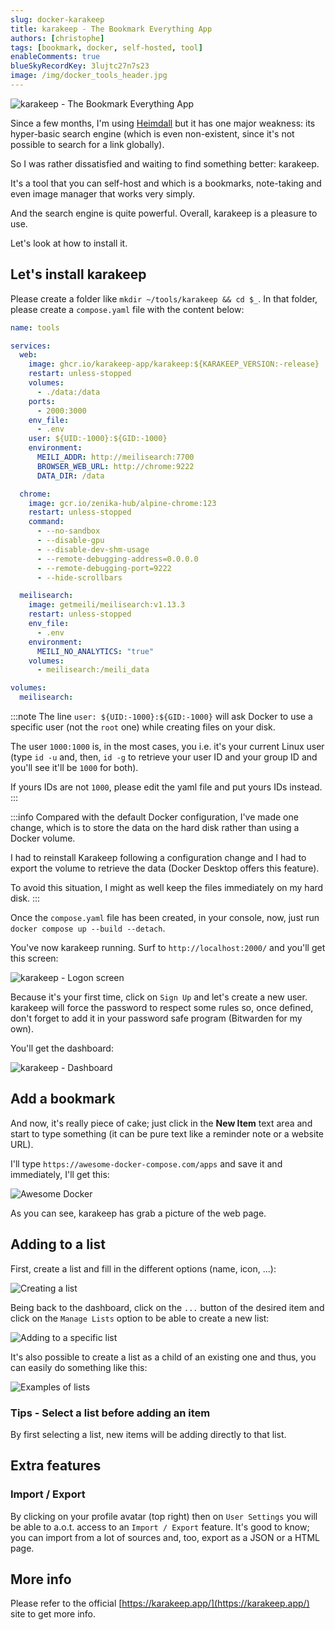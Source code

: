 ```yaml
---
slug: docker-karakeep
title: karakeep - The Bookmark Everything App
authors: [christophe]
tags: [bookmark, docker, self-hosted, tool]
enableComments: true
blueSkyRecordKey: 3lujtc27n7s23
image: /img/docker_tools_header.jpg
---
```

<!-- cspell:ignore karakeep,bitwarden -->

![karakeep - The Bookmark Everything App](/img/docker_tools_header.jpg)

Since a few months, I'm using [Heimdall](/blog/heimdall-dashboard) but it has one major weakness: its hyper-basic search engine (which is even non-existent, since it's not possible to search for a link globally).

So I was rather dissatisfied and waiting to find something better: karakeep.

It's a tool that you can self-host and which is a bookmarks, note-taking and even image manager that works very simply.

And the search engine is quite powerful. Overall, karakeep is a pleasure to use.

Let's look at how to install it.

<!-- truncate -->

## Let's install karakeep

Please create a folder like `mkdir ~/tools/karakeep && cd $_`. In that folder, please create a `compose.yaml` file with the content below:

<Snippets filename="compose.yaml">

<!-- cspell:disable -->
```yaml
name: tools

services:
  web:
    image: ghcr.io/karakeep-app/karakeep:${KARAKEEP_VERSION:-release}
    restart: unless-stopped
    volumes:
      - ./data:/data
    ports:
      - 2000:3000
    env_file:
      - .env
    user: ${UID:-1000}:${GID:-1000}
    environment:
      MEILI_ADDR: http://meilisearch:7700
      BROWSER_WEB_URL: http://chrome:9222
      DATA_DIR: /data

  chrome:
    image: gcr.io/zenika-hub/alpine-chrome:123
    restart: unless-stopped
    command:
      - --no-sandbox
      - --disable-gpu
      - --disable-dev-shm-usage
      - --remote-debugging-address=0.0.0.0
      - --remote-debugging-port=9222
      - --hide-scrollbars

  meilisearch:
    image: getmeili/meilisearch:v1.13.3
    restart: unless-stopped
    env_file:
      - .env
    environment:
      MEILI_NO_ANALYTICS: "true"
    volumes:
      - meilisearch:/meili_data

volumes:
  meilisearch:
```
<!-- cspell:enable -->

</Snippets>

:::note
The line `user: ${UID:-1000}:${GID:-1000}` will ask Docker to use a specific user (not the `root` one) while creating files on your disk.

The user `1000:1000` is, in the most cases, you i.e. it's your current Linux user (type `id -u` and, then, `id -g` to retrieve your user ID and your group ID and you'll see it'll be `1000` for both).

If yours IDs are not `1000`, please edit the yaml file and put yours IDs instead.
:::

:::info
Compared with the default Docker configuration, I've made one change, which is to store the data on the hard disk rather than using a Docker volume.

I had to reinstall Karakeep following a configuration change and I had to export the volume to retrieve the data (Docker Desktop offers this feature).

To avoid this situation, I might as well keep the files immediately on my hard disk.
:::

Once the `compose.yaml` file has been created, in your console, now, just run `docker compose up --build --detach`.

You've now karakeep running. Surf to `http://localhost:2000/` and you'll get this screen:

![karakeep - Logon screen](./images/logon.png)

Because it's your first time, click on `Sign Up` and let's create a new user. karakeep will force the password to respect some rules so, once defined, don't forget to add it in your password safe program (Bitwarden for my own).

You'll get the dashboard:

![karakeep - Dashboard](./images/dashboard.png)

## Add a bookmark

And now, it's really piece of cake; just click in the **New Item** text area and start to type something (it can be pure text like a reminder note or a website URL).

I'll type `https://awesome-docker-compose.com/apps` and save it and immediately, I'll get this:

![Awesome Docker](./images/awesome_docker.png)

As you can see, karakeep has grab a picture of the web page.

## Adding to a list

First, create a list and fill in the different options (name, icon, ...):

![Creating a list](./images/adding_list_1.png)

Being back to the dashboard, click on the `...` button of the desired item and click on the `Manage Lists` option to be able to create a new list:

![Adding to a specific list](./images/adding_list_2.png)

It's also possible to create a list as a child of an existing one and thus, you can easily do something like this:

![Examples of lists](./images/lists.png)

### Tips - Select a list before adding an item

By first selecting a list, new items will be adding directly to that list.

## Extra features

### Import / Export

By clicking on your profile avatar (top right) then on `User Settings` you will be able to a.o.t. access to an `Import / Export` feature. It's good to know; you can import from a lot of sources and, too, export as a JSON or a HTML page.

## More info

Please refer to the official [https://karakeep.app/](https://karakeep.app/) site to get more info.
